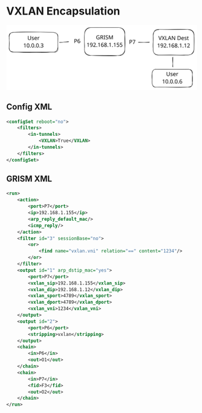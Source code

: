 # VXLAN Encapsulation

<img src="../.gitbook/assets/file.excalidraw (2) (1).svg" alt="VXLAN Encapsulation for inline" class="gitbook-drawing">

## Config XML

```xml
<configSet reboot="no">
    <filters>
        <in-tunnels>     
            <VXLAN>True</VXLAN>
        </in-tunnels>
    </filters>
</configSet>
```

## GRISM XML

```xml
<run>
    <action>
        <port>P7</port>
        <ip>192.168.1.155</ip>
        <arp_reply_default_mac/>
        <icmp_reply/>
    </action>
    <filter id="3" sessionBase="no">
        <or>
            <find name="vxlan.vni" relation="==" content="1234"/>
        </or>
    </filter>
    <output id="1" arp_dstip_mac="yes">
        <port>P7</port>
        <vxlan_sip>192.168.1.155</vxlan_sip>
        <vxlan_dip>192.168.1.12</vxlan_dip>
        <vxlan_sport>4789</vxlan_sport>
        <vxlan_dport>4789</vxlan_dport>
        <vxlan_vni>1234</vxlan_vni>
    </output>
    <output id="2">
        <port>P6</port>
        <stripping>vxlan</stripping>
    </output>
    <chain>
        <in>P6</in>
        <out>O1</out>
    </chain>
    <chain>
        <in>P7</in>
        <fid>F3</fid>
        <out>O2</out>
    </chain>
</run>
```

